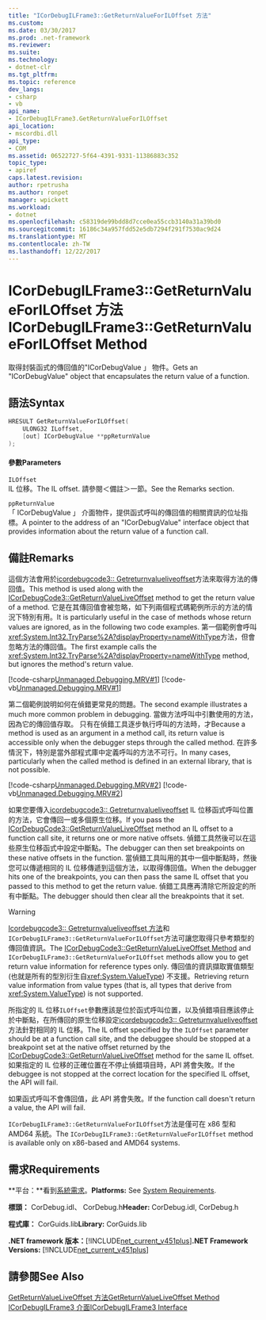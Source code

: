 ```yaml
---
title: "ICorDebugILFrame3::GetReturnValueForILOffset 方法"
ms.custom: 
ms.date: 03/30/2017
ms.prod: .net-framework
ms.reviewer: 
ms.suite: 
ms.technology:
- dotnet-clr
ms.tgt_pltfrm: 
ms.topic: reference
dev_langs:
- csharp
- vb
api_name:
- ICorDebugILFrame3.GetReturnValueForILOffset
api_location:
- mscordbi.dll
api_type:
- COM
ms.assetid: 06522727-5f64-4391-9331-11386883c352
topic_type:
- apiref
caps.latest.revision: 
author: rpetrusha
ms.author: ronpet
manager: wpickett
ms.workload:
- dotnet
ms.openlocfilehash: c58319de99bdd8d7cce0ea55ccb3140a31a39bd0
ms.sourcegitcommit: 16186c34a957fdd52e5db7294f291f7530ac9d24
ms.translationtype: MT
ms.contentlocale: zh-TW
ms.lasthandoff: 12/22/2017
---
```

# <a name="icordebugilframe3getreturnvalueforiloffset-method"></a><span data-ttu-id="c96de-102">ICorDebugILFrame3::GetReturnValueForILOffset 方法</span><span class="sxs-lookup"><span data-stu-id="c96de-102">ICorDebugILFrame3::GetReturnValueForILOffset Method</span></span>
<span data-ttu-id="c96de-103">取得封裝函式的傳回值的"ICorDebugValue 」 物件。</span><span class="sxs-lookup"><span data-stu-id="c96de-103">Gets an "ICorDebugValue" object that encapsulates the return value of a function.</span></span>  
  
## <a name="syntax"></a><span data-ttu-id="c96de-104">語法</span><span class="sxs-lookup"><span data-stu-id="c96de-104">Syntax</span></span>  
  
```cpp
HRESULT GetReturnValueForILOffset(  
    ULONG32 ILoffset,   
    [out] ICorDebugValue **ppReturnValue  
);  
```  
  
#### <a name="parameters"></a><span data-ttu-id="c96de-105">參數</span><span class="sxs-lookup"><span data-stu-id="c96de-105">Parameters</span></span>  
 `ILOffset`  
 <span data-ttu-id="c96de-106">IL 位移。</span><span class="sxs-lookup"><span data-stu-id="c96de-106">The IL offset.</span></span> <span data-ttu-id="c96de-107">請參閱＜備註＞一節。</span><span class="sxs-lookup"><span data-stu-id="c96de-107">See the Remarks section.</span></span>  
  
 `ppReturnValue`  
 <span data-ttu-id="c96de-108">「 ICorDebugValue 」 介面物件，提供函式呼叫的傳回值的相關資訊的位址指標。</span><span class="sxs-lookup"><span data-stu-id="c96de-108">A pointer to the address of an "ICorDebugValue" interface object that provides information about the return value of a function call.</span></span>  
  
## <a name="remarks"></a><span data-ttu-id="c96de-109">備註</span><span class="sxs-lookup"><span data-stu-id="c96de-109">Remarks</span></span>  
 <span data-ttu-id="c96de-110">這個方法會用於[icordebugcode3:: Getreturnvalueliveoffset](../../../../docs/framework/unmanaged-api/debugging/icordebugcode3-getreturnvalueliveoffset-method.md)方法來取得方法的傳回值。</span><span class="sxs-lookup"><span data-stu-id="c96de-110">This method is used along with the [ICorDebugCode3::GetReturnValueLiveOffset](../../../../docs/framework/unmanaged-api/debugging/icordebugcode3-getreturnvalueliveoffset-method.md) method to get the return value of a method.</span></span> <span data-ttu-id="c96de-111">它是在其傳回值會被忽略，如下列兩個程式碼範例所示的方法的情況下特別有用。</span><span class="sxs-lookup"><span data-stu-id="c96de-111">It is particularly useful in the case of methods whose return values are ignored, as in the following two code examples.</span></span> <span data-ttu-id="c96de-112">第一個範例會呼叫<xref:System.Int32.TryParse%2A?displayProperty=nameWithType>方法，但會忽略方法的傳回值。</span><span class="sxs-lookup"><span data-stu-id="c96de-112">The first example calls the <xref:System.Int32.TryParse%2A?displayProperty=nameWithType> method, but ignores the method's return value.</span></span>  
  
 [!code-csharp[Unmanaged.Debugging.MRV#1](../../../../samples/snippets/csharp/VS_Snippets_CLR/unmanaged.debugging.mrv/cs/mrv1.cs#1)]
 [!code-vb[Unmanaged.Debugging.MRV#1](../../../../samples/snippets/visualbasic/VS_Snippets_CLR/unmanaged.debugging.mrv/vb/mrv1.vb#1)]  
  
 <span data-ttu-id="c96de-113">第二個範例說明如何在偵錯更常見的問題。</span><span class="sxs-lookup"><span data-stu-id="c96de-113">The second example illustrates a much more common problem in debugging.</span></span> <span data-ttu-id="c96de-114">當做方法呼叫中引數使用的方法，因為它的傳回值存取。 只有在偵錯工具逐步執行呼叫的方法時，才</span><span class="sxs-lookup"><span data-stu-id="c96de-114">Because a method is used as an argument in a method call, its return value is accessible only when the debugger steps through the called method.</span></span> <span data-ttu-id="c96de-115">在許多情況下，特別是當外部程式庫中定義呼叫的方法不可行。</span><span class="sxs-lookup"><span data-stu-id="c96de-115">In many cases, particularly when the called method is defined in an external library, that is not possible.</span></span>  
  
 [!code-csharp[Unmanaged.Debugging.MRV#2](../../../../samples/snippets/csharp/VS_Snippets_CLR/unmanaged.debugging.mrv/cs/mrv2.cs#2)]
 [!code-vb[Unmanaged.Debugging.MRV#2](../../../../samples/snippets/visualbasic/VS_Snippets_CLR/unmanaged.debugging.mrv/vb/mrv2.vb#2)]  
  
 <span data-ttu-id="c96de-116">如果您要傳入[icordebugcode3:: Getreturnvalueliveoffset](../../../../docs/framework/unmanaged-api/debugging/icordebugcode3-getreturnvalueliveoffset-method.md) IL 位移函式呼叫位置的方法，它會傳回一或多個原生位移。</span><span class="sxs-lookup"><span data-stu-id="c96de-116">If you pass the [ICorDebugCode3::GetReturnValueLiveOffset](../../../../docs/framework/unmanaged-api/debugging/icordebugcode3-getreturnvalueliveoffset-method.md) method an IL offset to a function call site, it returns one or more native offsets.</span></span> <span data-ttu-id="c96de-117">偵錯工具然後可以在這些原生位移函式中設定中斷點。</span><span class="sxs-lookup"><span data-stu-id="c96de-117">The debugger can then set breakpoints on these native offsets in the function.</span></span> <span data-ttu-id="c96de-118">當偵錯工具叫用的其中一個中斷點時，然後您可以傳遞相同的 IL 位移傳遞到這個方法，以取得傳回值。</span><span class="sxs-lookup"><span data-stu-id="c96de-118">When the debugger hits one of the breakpoints, you can then pass the same IL offset that you passed to this method to get the return value.</span></span> <span data-ttu-id="c96de-119">偵錯工具應再清除它所設定的所有中斷點。</span><span class="sxs-lookup"><span data-stu-id="c96de-119">The debugger should then clear all the breakpoints that it set.</span></span>  
  
> [!WARNING]
>  <span data-ttu-id="c96de-120">[Icordebugcode3:: Getreturnvalueliveoffset 方法](../../../../docs/framework/unmanaged-api/debugging/icordebugcode3-getreturnvalueliveoffset-method.md)和`ICorDebugILFrame3::GetReturnValueForILOffset`方法可讓您取得只參考類型的傳回值資訊。</span><span class="sxs-lookup"><span data-stu-id="c96de-120">The [ICorDebugCode3::GetReturnValueLiveOffset Method](../../../../docs/framework/unmanaged-api/debugging/icordebugcode3-getreturnvalueliveoffset-method.md) and `ICorDebugILFrame3::GetReturnValueForILOffset` methods allow you to get return value information for reference types only.</span></span> <span data-ttu-id="c96de-121">傳回值的資訊擷取實值類型 (也就是所有的型別衍生自<xref:System.ValueType>) 不支援。</span><span class="sxs-lookup"><span data-stu-id="c96de-121">Retrieving return value information from value types (that is, all types that derive from <xref:System.ValueType>) is not supported.</span></span>  
  
 <span data-ttu-id="c96de-122">所指定的 IL 位移`ILOffset`參數應該是位於函式呼叫位置，以及偵錯項目應該停止於中斷點，在所傳回的原生位移設定[icordebugcode3:: Getreturnvalueliveoffset](../../../../docs/framework/unmanaged-api/debugging/icordebugcode3-getreturnvalueliveoffset-method.md)方法針對相同的 IL 位移。</span><span class="sxs-lookup"><span data-stu-id="c96de-122">The IL offset specified by the `ILOffset` parameter should be at a function call site, and the debuggee should be stopped at a breakpoint set at the native offset returned by the [ICorDebugCode3::GetReturnValueLiveOffset](../../../../docs/framework/unmanaged-api/debugging/icordebugcode3-getreturnvalueliveoffset-method.md) method for the same IL offset.</span></span> <span data-ttu-id="c96de-123">如果指定的 IL 位移的正確位置在不停止偵錯項目時，API 將會失敗。</span><span class="sxs-lookup"><span data-stu-id="c96de-123">If the debuggee is not stopped at the correct location for the specified IL offset, the API will fail.</span></span>  
  
 <span data-ttu-id="c96de-124">如果函式呼叫不會傳回值，此 API 將會失敗。</span><span class="sxs-lookup"><span data-stu-id="c96de-124">If the function call doesn't return a value, the API will fail.</span></span>  
  
 <span data-ttu-id="c96de-125">`ICorDebugILFrame3::GetReturnValueForILOffset`方法是僅可在 x86 型和 AMD64 系統。</span><span class="sxs-lookup"><span data-stu-id="c96de-125">The `ICorDebugILFrame3::GetReturnValueForILOffset` method is available only on x86-based and AMD64 systems.</span></span>  
  
## <a name="requirements"></a><span data-ttu-id="c96de-126">需求</span><span class="sxs-lookup"><span data-stu-id="c96de-126">Requirements</span></span>  
 <span data-ttu-id="c96de-127">**平台：**看到[系統需求](../../../../docs/framework/get-started/system-requirements.md)。</span><span class="sxs-lookup"><span data-stu-id="c96de-127">**Platforms:** See [System Requirements](../../../../docs/framework/get-started/system-requirements.md).</span></span>  
  
 <span data-ttu-id="c96de-128">**標頭：** CorDebug.idl、 CorDebug.h</span><span class="sxs-lookup"><span data-stu-id="c96de-128">**Header:** CorDebug.idl, CorDebug.h</span></span>  
  
 <span data-ttu-id="c96de-129">**程式庫：** CorGuids.lib</span><span class="sxs-lookup"><span data-stu-id="c96de-129">**Library:** CorGuids.lib</span></span>  
  
 <span data-ttu-id="c96de-130">**.NET framework 版本：**[!INCLUDE[net_current_v451plus](../../../../includes/net-current-v451plus-md.md)]</span><span class="sxs-lookup"><span data-stu-id="c96de-130">**.NET Framework Versions:** [!INCLUDE[net_current_v451plus](../../../../includes/net-current-v451plus-md.md)]</span></span>  
  
## <a name="see-also"></a><span data-ttu-id="c96de-131">請參閱</span><span class="sxs-lookup"><span data-stu-id="c96de-131">See Also</span></span>  
 [<span data-ttu-id="c96de-132">GetReturnValueLiveOffset 方法</span><span class="sxs-lookup"><span data-stu-id="c96de-132">GetReturnValueLiveOffset Method</span></span>](../../../../docs/framework/unmanaged-api/debugging/icordebugcode3-getreturnvalueliveoffset-method.md)  
 [<span data-ttu-id="c96de-133">ICorDebugILFrame3 介面</span><span class="sxs-lookup"><span data-stu-id="c96de-133">ICorDebugILFrame3 Interface</span></span>](../../../../docs/framework/unmanaged-api/debugging/icordebugilframe3-interface.md)

